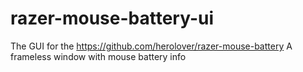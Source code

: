 # razer-mouse-battery-ui

The GUI for the https://github.com/herolover/razer-mouse-battery A frameless window with mouse battery info
